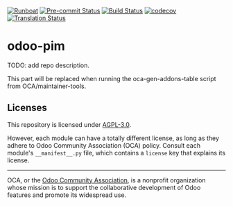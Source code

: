 
[![Runboat](https://img.shields.io/badge/runboat-Try%20me-875A7B.png)](https://runboat.odoo-community.org/builds?repo=OCA/odoo-pim&target_branch=17.0)
[![Pre-commit Status](https://github.com/OCA/odoo-pim/actions/workflows/pre-commit.yml/badge.svg?branch=17.0)](https://github.com/OCA/odoo-pim/actions/workflows/pre-commit.yml?query=branch%3A17.0)
[![Build Status](https://github.com/OCA/odoo-pim/actions/workflows/test.yml/badge.svg?branch=17.0)](https://github.com/OCA/odoo-pim/actions/workflows/test.yml?query=branch%3A17.0)
[![codecov](https://codecov.io/gh/OCA/odoo-pim/branch/17.0/graph/badge.svg)](https://codecov.io/gh/OCA/odoo-pim)
[![Translation Status](https://translation.odoo-community.org/widgets/odoo-pim-17-0/-/svg-badge.svg)](https://translation.odoo-community.org/engage/odoo-pim-17-0/?utm_source=widget)

<!-- /!\ do not modify above this line -->

# odoo-pim

TODO: add repo description.

<!-- /!\ do not modify below this line -->

<!-- prettier-ignore-start -->

[//]: # (addons)

This part will be replaced when running the oca-gen-addons-table script from OCA/maintainer-tools.

[//]: # (end addons)

<!-- prettier-ignore-end -->

## Licenses

This repository is licensed under [AGPL-3.0](LICENSE).

However, each module can have a totally different license, as long as they adhere to Odoo Community Association (OCA)
policy. Consult each module's `__manifest__.py` file, which contains a `license` key
that explains its license.

----
OCA, or the [Odoo Community Association](http://odoo-community.org/), is a nonprofit
organization whose mission is to support the collaborative development of Odoo features
and promote its widespread use.
